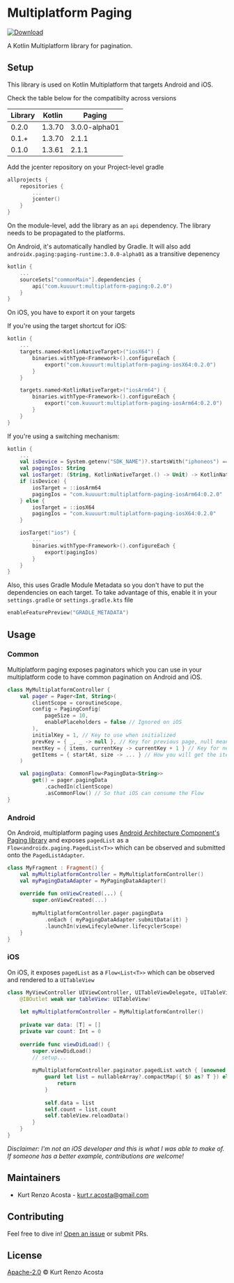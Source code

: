 # Multiplatform Paging

[ ![Download](https://api.bintray.com/packages/kuuuurt/libraries/multiplatform-paging/images/download.svg?version=0.2.0) ](https://bintray.com/kuuuurt/libraries/multiplatform-paging/0.2.0/link)

A Kotlin Multiplatform library for pagination.

## Setup

This library is used on Kotlin Multiplatform that targets Android and iOS.

Check the table below for the compatibilty across versions

| Library    | Kotlin  | Paging        |
| ---------- | ------- | ------------- | 
| 0.2.0      | 1.3.70  | 3.0.0-alpha01 |
| 0.1.+      | 1.3.70  | 2.1.1         |
| 0.1.0      | 1.3.61  | 2.1.1         |

Add the jcenter repository on your Project-level gradle
```kotlin
allprojects {
    repositories {
        ...
        jcenter()
    }
}
```

On the module-level, add the library as an `api` dependency. The library needs to be propagated to the platforms.

On Android, it's automatically handled by Gradle. It will also add `androidx.paging:paging-runtime:3.0.0-alpha01` as a transitive depenency

```kotlin
kotlin {
    ...
    sourceSets["commonMain"].dependencies {
        api("com.kuuuurt:multiplatform-paging:0.2.0")
    }
}
```

On iOS, you have to export it on your targets

If you're using the target shortcut for iOS:
```kotlin
kotlin {
    ...
    targets.named<KotlinNativeTarget>("iosX64") {
        binaries.withType<Framework>().configureEach {
            export("com.kuuuurt:multiplatform-paging-iosX64:0.2.0")
        }
    }

    targets.named<KotlinNativeTarget>("iosArm64") {
        binaries.withType<Framework>().configureEach {
            export("com.kuuuurt:multiplatform-paging-iosArm64:0.2.0")
        }
    }
}
```

If you're using a switching mechanism:
```kotlin
kotlin {
    ...
    val isDevice = System.getenv("SDK_NAME")?.startsWith("iphoneos") == true
    val pagingIos: String
    val iosTarget: (String, KotlinNativeTarget.() -> Unit) -> KotlinNativeTarget
    if (isDevice) {
        iosTarget = ::iosArm64
        pagingIos = "com.kuuuurt:multiplatform-paging-iosArm64:0.2.0"
    } else {
        iosTarget = ::iosX64
        pagingIos = "com.kuuuurt:multiplatform-paging-iosX64:0.2.0"
    }

    iosTarget("ios") {
        ...
        binaries.withType<Framework>().configureEach {
            export(pagingIos)
        }
    }
}
```

Also, this uses Gradle Module Metadata so you don't have to put the dependencies on each target. To take advantage of this, enable it in your `settings.gradle` or `settings.gradle.kts` file

```kotlin
enableFeaturePreview("GRADLE_METADATA")
```

## Usage

### Common

Multiplatform paging exposes paginators which you can use in your multiplatform code to have common pagination on Android and iOS.

```kotlin
class MyMultiplatformController {
    val pager = Pager<Int, String>(
        clientScope = coroutineScope,
        config = PagingConfig(
            pageSize = 10,
            enablePlaceholders = false // Ignored on iOS
        ),
        initialKey = 1, // Key to use when initialized
        prevKey = { _, _ -> null }, // Key for previous page, null means don't load previous pages
        nextKey = { items, currentKey -> currentKey + 1 } // Key for next page. Use `items` or `currentKey` to get it depending on the pagination strategy 
        getItems = { startAt, size -> ... } // How you will get the items (API Call or Local DB)
    )

    val pagingData: CommonFlow<PagingData<String>>
        get() = pager.pagingData
            .cachedIn(clientScope)
            .asCommonFlow() // So that iOS can consume the Flow 
}
```

### Android

On Android, multiplatform paging uses [Android Architecture Component's Paging library](https://developer.android.com/topic/libraries/architecture/paging) and exposes `pagedList` as a `Flow<androidx.paging.PagedList<T>>` which can be observed and submitted onto the `PagedListAdapter`.

```kotlin
class MyFragment : Fragment() {
    val myMultiplatformController = MyMultiplatformController()
    val myPagingDataAdapter = MyPagingDataAdapter()
    
    override fun onViewCreated(...) {
        super.onViewCreated(...)
      
        myMultiplatformController.pager.pagingData
            .onEach { myPagingDataAdapter.submitData(it) }
            .launchIn(viewLifecyleOwner.lifecyclerScope)     
    }
}
```


### iOS

On iOS, it exposes `pagedList` as a `Flow<List<T>>` which can be observed and rendered to a `UITableView`

```swift
class MyViewController UIViewController, UITableViewDelegate, UITableViewDataSource {
    @IBOutlet weak var tableView: UITableView!
    
    let myMultiplatformController = MyMultiplatformController()
    
    private var data: [T] = []
    private var count: Int = 0
    
    override func viewDidLoad() {
        super.viewDidLoad()
        // setup...
        
        myMultiplatformController.paginator.pagedList.watch { [unowned self] nullableArray in
            guard let list = nullableArray?.compactMap({ $0 as? T }) else {
                return
            }
      
            self.data = list
            self.count = list.count
            self.tableView.reloadData()
        }
    }
}
```

*Disclaimer: I'm not an iOS developer and this is what I was able to make of. If someone has a better example, contributions are welcome!*

## Maintainers

- Kurt Renzo Acosta - [kurt.r.acosta@gmail.com](mailto:kurt.r.acosta@gmail.com)

## Contributing

Feel free to dive in! [Open an issue](https://github.com/kuuuurt/multiplatform-paging/issues/new) or submit PRs.

## License

[Apache-2.0](LICENSE) © Kurt Renzo Acosta
